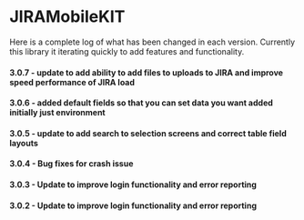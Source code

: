 # JIRAMobileKIT
Here is a complete log of what has been changed in each version. Currently this library it iterating quickly to add features and functionality.
#### 3.0.7 - update to add ability to add files to uploads to JIRA and improve speed performance of JIRA load
#### 3.0.6 - added default fields so that you can set data you want added initially just environment
#### 3.0.5 - update to add search to selection screens and correct table field layouts
#### 3.0.4 - Bug fixes for crash issue
#### 3.0.3 - Update to improve login functionality and error reporting
#### 3.0.2 - Update to improve login functionality and error reporting
